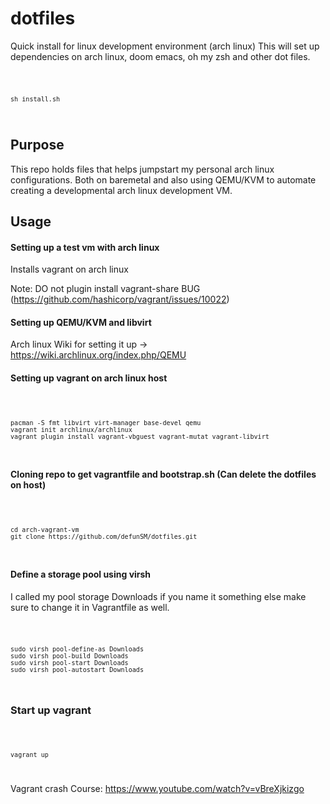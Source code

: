 # dotfiles
Quick install for linux development environment (arch linux)
This will set up dependencies on arch linux, doom emacs, oh my zsh and other dot files.

<code>
    
    sh install.sh
 
</code>

## Purpose

This repo holds files that helps jumpstart my personal arch linux configurations. 
Both on baremetal and also using QEMU/KVM to automate creating a developmental arch linux development VM.

## Usage

#### Setting up a test vm with arch linux

Installs vagrant on arch linux

Note: DO not plugin install vagrant-share BUG (https://github.com/hashicorp/vagrant/issues/10022)

#### Setting up QEMU/KVM and libvirt

Arch linux Wiki for setting it up -> https://wiki.archlinux.org/index.php/QEMU

#### Setting up vagrant on arch linux host

<code>
    
    pacman -S fmt libvirt virt-manager base-devel qemu
    vagrant init archlinux/archlinux
    vagrant plugin install vagrant-vbguest vagrant-mutat vagrant-libvirt
    
</code>

#### Cloning repo to get vagrantfile and bootstrap.sh (Can delete the dotfiles on host)
<code>
    
    cd arch-vagrant-vm
    git clone https://github.com/defunSM/dotfiles.git

</code>

#### Define a storage pool using virsh
I called my pool storage Downloads if you name it something else make sure to change it in Vagrantfile as well.

<code>
    
    sudo virsh pool-define-as Downloads
    sudo virsh pool-build Downloads
    sudo virsh pool-start Downloads
    sudo virsh pool-autostart Downloads
    
</code>

### Start up vagrant
<code>
    
    vagrant up

</code>

Vagrant crash Course: https://www.youtube.com/watch?v=vBreXjkizgo

